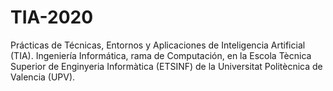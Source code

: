 # TIA-2020
Prácticas de Técnicas, Entornos y Aplicaciones de Inteligencia Artificial (TIA).
Ingeniería Informática, rama de Computación, en la Escola Tècnica Superior de Enginyeria Informàtica (ETSINF) de la Universitat Politècnica de Valencia (UPV).
